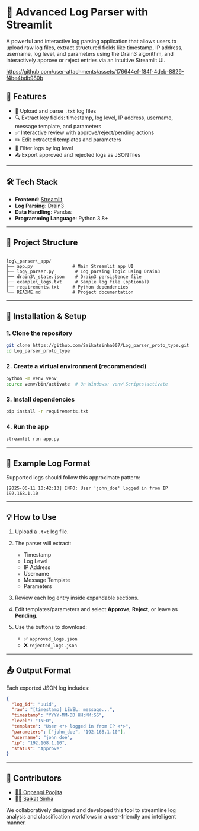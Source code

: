 # 🧠 Advanced Log Parser with Streamlit

A powerful and interactive log parsing application that allows users to upload raw log files, extract structured fields like timestamp, IP address, username, log level, and parameters using the Drain3 algorithm, and interactively approve or reject entries via an intuitive Streamlit UI.




https://github.com/user-attachments/assets/176644ef-f84f-4deb-8829-f4be4bdb980b


## 🚀 Features

- 📄 Upload and parse `.txt` log files
- 🔍 Extract key fields: timestamp, log level, IP address, username, message template, and parameters
- ✅ Interactive review with approve/reject/pending actions
- ✏️ Edit extracted templates and parameters
- 🔄 Filter logs by log level
- 📤 Export approved and rejected logs as JSON files

---

## 🛠 Tech Stack

- **Frontend**: [Streamlit](https://streamlit.io/)
- **Log Parsing**: [Drain3](https://github.com/logpai/Drain3)
- **Data Handling**: Pandas
- **Programming Language**: Python 3.8+

---

## 📁 Project Structure

```

log\_parser\_app/
├── app.py               # Main Streamlit app UI
├── log\_parser.py        # Log parsing logic using Drain3
├── drain3\_state.json    # Drain3 persistence file
├── example\_logs.txt     # Sample log file (optional)
├── requirements.txt     # Python dependencies
└── README.md            # Project documentation

````

---

## 🔧 Installation & Setup

### 1. Clone the repository
```bash
git clone https://github.com/Saikatsinha007/Log_parser_proto_type.git
cd Log_parser_proto_type
````

### 2. Create a virtual environment (recommended)

```bash
python -m venv venv
source venv/bin/activate  # On Windows: venv\Scripts\activate
```

### 3. Install dependencies

```bash
pip install -r requirements.txt
```

### 4. Run the app

```bash
streamlit run app.py
```

---

## 📄 Example Log Format

Supported logs should follow this approximate pattern:

```
[2025-06-11 10:42:13] INFO: User 'john_doe' logged in from IP 192.168.1.10
```

---

## 💡 How to Use

1. Upload a `.txt` log file.
2. The parser will extract:

   * Timestamp
   * Log Level
   * IP Address
   * Username
   * Message Template
   * Parameters
3. Review each log entry inside expandable sections.
4. Edit templates/parameters and select **Approve**, **Reject**, or leave as **Pending**.
5. Use the buttons to download:

   * ✅ `approved_logs.json`
   * ❌ `rejected_logs.json`

---

## 📤 Output Format

Each exported JSON log includes:

```json
{
  "log_id": "uuid",
  "raw": "[timestamp] LEVEL: message...",
  "timestamp": "YYYY-MM-DD HH:MM:SS",
  "level": "INFO",
  "template": "User <*> logged in from IP <*>",
  "parameters": ["john_doe", "192.168.1.10"],
  "username": "john_doe",
  "ip": "192.168.1.10",
  "status": "Approve"
}
```

---

## 👥 Contributors

* [👩‍💻 Oppangi Poojita](https://github.com/)
* [👨‍💻 Saikat Sinha](https://github.com/Saikatsinha007)

We collaboratively designed and developed this tool to streamline log analysis and classification workflows in a user-friendly and intelligent manner.
